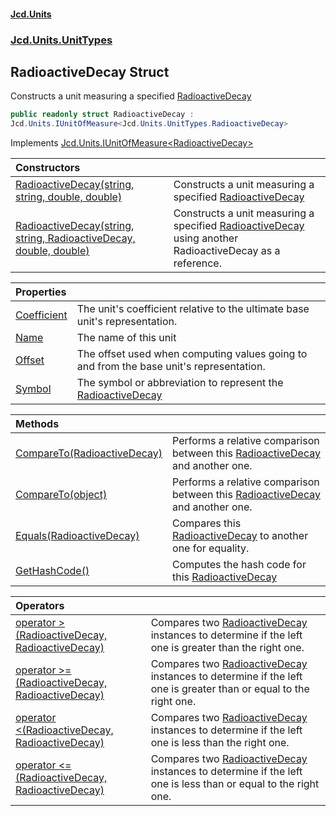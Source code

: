 #### [Jcd.Units](index.md 'index')
### [Jcd.Units.UnitTypes](Jcd.Units.UnitTypes.md 'Jcd.Units.UnitTypes')

## RadioactiveDecay Struct

Constructs a unit measuring a specified [RadioactiveDecay](Jcd.Units.UnitTypes.RadioactiveDecay.md 'Jcd.Units.UnitTypes.RadioactiveDecay')

```csharp
public readonly struct RadioactiveDecay :
Jcd.Units.IUnitOfMeasure<Jcd.Units.UnitTypes.RadioactiveDecay>
```

Implements [Jcd.Units.IUnitOfMeasure&lt;](Jcd.Units.IUnitOfMeasure_TUnits_.md 'Jcd.Units.IUnitOfMeasure<TUnits>')[RadioactiveDecay](Jcd.Units.UnitTypes.RadioactiveDecay.md 'Jcd.Units.UnitTypes.RadioactiveDecay')[&gt;](Jcd.Units.IUnitOfMeasure_TUnits_.md 'Jcd.Units.IUnitOfMeasure<TUnits>')

| Constructors | |
| :--- | :--- |
| [RadioactiveDecay(string, string, double, double)](Jcd.Units.UnitTypes.RadioactiveDecay.RadioactiveDecay(string,string,double,double).md 'Jcd.Units.UnitTypes.RadioactiveDecay.RadioactiveDecay(string, string, double, double)') | Constructs a unit measuring a specified [RadioactiveDecay](Jcd.Units.UnitTypes.RadioactiveDecay.md 'Jcd.Units.UnitTypes.RadioactiveDecay') |
| [RadioactiveDecay(string, string, RadioactiveDecay, double, double)](Jcd.Units.UnitTypes.RadioactiveDecay.RadioactiveDecay(string,string,Jcd.Units.UnitTypes.RadioactiveDecay,double,double).md 'Jcd.Units.UnitTypes.RadioactiveDecay.RadioactiveDecay(string, string, Jcd.Units.UnitTypes.RadioactiveDecay, double, double)') | Constructs a unit measuring a specified [RadioactiveDecay](Jcd.Units.UnitTypes.RadioactiveDecay.md 'Jcd.Units.UnitTypes.RadioactiveDecay') using another RadioactiveDecay as a reference. |

| Properties | |
| :--- | :--- |
| [Coefficient](Jcd.Units.UnitTypes.RadioactiveDecay.Coefficient.md 'Jcd.Units.UnitTypes.RadioactiveDecay.Coefficient') | The unit's coefficient relative to the ultimate base unit's representation. |
| [Name](Jcd.Units.UnitTypes.RadioactiveDecay.Name.md 'Jcd.Units.UnitTypes.RadioactiveDecay.Name') | The name of this unit |
| [Offset](Jcd.Units.UnitTypes.RadioactiveDecay.Offset.md 'Jcd.Units.UnitTypes.RadioactiveDecay.Offset') | The offset used when computing values going to and from the base unit's representation. |
| [Symbol](Jcd.Units.UnitTypes.RadioactiveDecay.Symbol.md 'Jcd.Units.UnitTypes.RadioactiveDecay.Symbol') | The symbol or abbreviation to represent the [RadioactiveDecay](Jcd.Units.UnitTypes.RadioactiveDecay.md 'Jcd.Units.UnitTypes.RadioactiveDecay') |

| Methods | |
| :--- | :--- |
| [CompareTo(RadioactiveDecay)](Jcd.Units.UnitTypes.RadioactiveDecay.CompareTo(Jcd.Units.UnitTypes.RadioactiveDecay).md 'Jcd.Units.UnitTypes.RadioactiveDecay.CompareTo(Jcd.Units.UnitTypes.RadioactiveDecay)') | Performs a relative comparison between this [RadioactiveDecay](Jcd.Units.UnitTypes.RadioactiveDecay.md 'Jcd.Units.UnitTypes.RadioactiveDecay') and another one. |
| [CompareTo(object)](Jcd.Units.UnitTypes.RadioactiveDecay.CompareTo(object).md 'Jcd.Units.UnitTypes.RadioactiveDecay.CompareTo(object)') | Performs a relative comparison between this [RadioactiveDecay](Jcd.Units.UnitTypes.RadioactiveDecay.md 'Jcd.Units.UnitTypes.RadioactiveDecay') and another one. |
| [Equals(RadioactiveDecay)](Jcd.Units.UnitTypes.RadioactiveDecay.Equals(Jcd.Units.UnitTypes.RadioactiveDecay).md 'Jcd.Units.UnitTypes.RadioactiveDecay.Equals(Jcd.Units.UnitTypes.RadioactiveDecay)') | Compares this [RadioactiveDecay](Jcd.Units.UnitTypes.RadioactiveDecay.md 'Jcd.Units.UnitTypes.RadioactiveDecay') to another one for equality. |
| [GetHashCode()](Jcd.Units.UnitTypes.RadioactiveDecay.GetHashCode().md 'Jcd.Units.UnitTypes.RadioactiveDecay.GetHashCode()') | Computes the hash code for this [RadioactiveDecay](Jcd.Units.UnitTypes.RadioactiveDecay.md 'Jcd.Units.UnitTypes.RadioactiveDecay') |

| Operators | |
| :--- | :--- |
| [operator &gt;(RadioactiveDecay, RadioactiveDecay)](Jcd.Units.UnitTypes.RadioactiveDecay.op_GreaterThan(Jcd.Units.UnitTypes.RadioactiveDecay,Jcd.Units.UnitTypes.RadioactiveDecay).md 'Jcd.Units.UnitTypes.RadioactiveDecay.op_GreaterThan(Jcd.Units.UnitTypes.RadioactiveDecay, Jcd.Units.UnitTypes.RadioactiveDecay)') | Compares two [RadioactiveDecay](Jcd.Units.UnitTypes.RadioactiveDecay.md 'Jcd.Units.UnitTypes.RadioactiveDecay') instances to determine if the left one is greater than the right one. |
| [operator &gt;=(RadioactiveDecay, RadioactiveDecay)](Jcd.Units.UnitTypes.RadioactiveDecay.op_GreaterThanOrEqual(Jcd.Units.UnitTypes.RadioactiveDecay,Jcd.Units.UnitTypes.RadioactiveDecay).md 'Jcd.Units.UnitTypes.RadioactiveDecay.op_GreaterThanOrEqual(Jcd.Units.UnitTypes.RadioactiveDecay, Jcd.Units.UnitTypes.RadioactiveDecay)') | Compares two [RadioactiveDecay](Jcd.Units.UnitTypes.RadioactiveDecay.md 'Jcd.Units.UnitTypes.RadioactiveDecay') instances to determine if the left one is greater than or equal to the right one. |
| [operator &lt;(RadioactiveDecay, RadioactiveDecay)](Jcd.Units.UnitTypes.RadioactiveDecay.op_LessThan(Jcd.Units.UnitTypes.RadioactiveDecay,Jcd.Units.UnitTypes.RadioactiveDecay).md 'Jcd.Units.UnitTypes.RadioactiveDecay.op_LessThan(Jcd.Units.UnitTypes.RadioactiveDecay, Jcd.Units.UnitTypes.RadioactiveDecay)') | Compares two [RadioactiveDecay](Jcd.Units.UnitTypes.RadioactiveDecay.md 'Jcd.Units.UnitTypes.RadioactiveDecay') instances to determine if the left one is less than the right one. |
| [operator &lt;=(RadioactiveDecay, RadioactiveDecay)](Jcd.Units.UnitTypes.RadioactiveDecay.op_LessThanOrEqual(Jcd.Units.UnitTypes.RadioactiveDecay,Jcd.Units.UnitTypes.RadioactiveDecay).md 'Jcd.Units.UnitTypes.RadioactiveDecay.op_LessThanOrEqual(Jcd.Units.UnitTypes.RadioactiveDecay, Jcd.Units.UnitTypes.RadioactiveDecay)') | Compares two [RadioactiveDecay](Jcd.Units.UnitTypes.RadioactiveDecay.md 'Jcd.Units.UnitTypes.RadioactiveDecay') instances to determine if the left one is less than or equal to the right one. |

